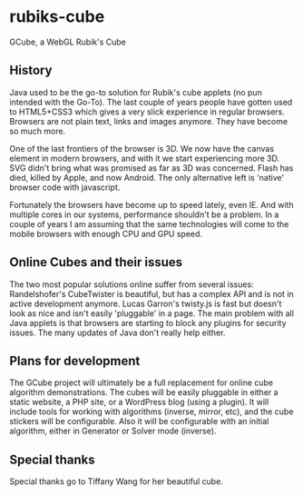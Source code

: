 # rubiks-cube
GCube, a WebGL Rubik's Cube

## History
Java used to be the go-to solution for Rubik's cube applets (no pun intended with the Go-To). The last couple of years people 
have gotten used to HTML5+CSS3 which gives a very slick experience in regular browsers. Browsers are not plain text, links and 
images anymore. They have become so much more.

One of the last frontiers of the browser is 3D. We now have the canvas element in modern browsers, and with it we start 
experiencing more 3D. SVG didn't bring what was promised as far as 3D was concerned. Flash has died, killed by Apple, and now
Android. The only alternative left is 'native' browser code with javascript.

Fortunately the browsers have become up to speed lately, even IE. And with multiple cores in our systems, performance shouldn't 
be a problem. In a couple of years I am assuming that the same technologies will come to the mobile browsers with enough
CPU and GPU speed.

## Online Cubes and their issues
The two most popular solutions
online suffer from several issues: Randelshofer's CubeTwister is beautiful, but has a complex API and is not in active
development anymore. Lucas Garron's twisty.js is fast but doesn't look as nice and isn't easily 'pluggable' in a page. The main 
problem with all Java applets is that browsers are starting to block any plugins for security issues. The many updates of Java
don't really help either.

## Plans for development
The GCube project will ultimately be a full replacement for online cube algorithm demonstrations. The cubes will be easily 
pluggable in either a static website, a PHP site, or a WordPress blog (using a plugin). It will include tools for working
with algorithms (inverse, mirror, etc), and the cube stickers will be configurable. Also it will be configurable with
an initial algorithm, either in Generator or Solver mode (inverse).

## Special thanks
Special thanks go to Tiffany Wang for her beautiful cube.
